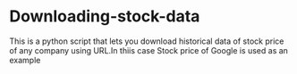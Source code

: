 # Downloading-stock-data
This is a python script that lets you download historical data of stock price of any company using URL.In thiis case Stock price of Google is used as an example
